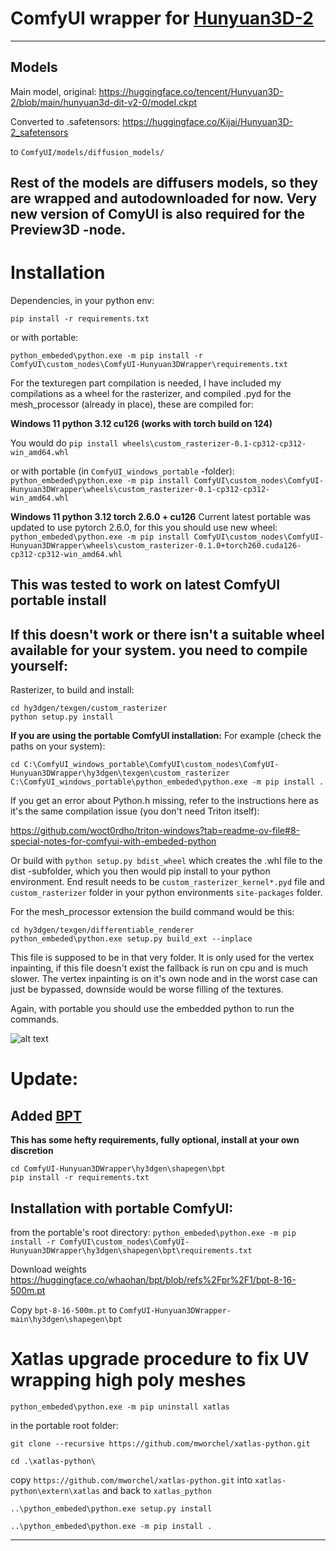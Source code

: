 
# ComfyUI wrapper for [Hunyuan3D-2](https://github.com/Tencent/Hunyuan3D-2)
---

## Models
Main model, original: https://huggingface.co/tencent/Hunyuan3D-2/blob/main/hunyuan3d-dit-v2-0/model.ckpt

Converted to .safetensors: https://huggingface.co/Kijai/Hunyuan3D-2_safetensors

to `ComfyUI/models/diffusion_models/`

Rest of the models are diffusers models, so they are wrapped and autodownloaded for now. Very new version of ComyUI is also required for the Preview3D -node.
---

# Installation
Dependencies, in your python env:

`pip install -r requirements.txt`

or with portable:

`python_embeded\python.exe -m pip install -r ComfyUI\custom_nodes\ComfyUI-Hunyuan3DWrapper\requirements.txt`


For the texturegen part compilation is needed, I have included my compilations as a wheel for the rasterizer, and compiled .pyd for the mesh_processor (already in place), these are compiled for:

**Windows 11 python 3.12 cu126 (works with torch build on 124)**

You would do `pip install wheels\custom_rasterizer-0.1-cp312-cp312-win_amd64.whl`

or with portable (in `ComfyUI_windows_portable` -folder):
`python_embeded\python.exe -m pip install ComfyUI\custom_nodes\ComfyUI-Hunyuan3DWrapper\wheels\custom_rasterizer-0.1-cp312-cp312-win_amd64.whl`

**Windows 11 python 3.12 torch 2.6.0 + cu126**
Current latest portable was updated to use pytorch 2.6.0, for this you should use new wheel:
`python_embeded\python.exe -m pip install ComfyUI\custom_nodes\ComfyUI-Hunyuan3DWrapper\wheels\custom_rasterizer-0.1.0+torch260.cuda126-cp312-cp312-win_amd64.whl`

This was tested to work on latest ComfyUI portable install
---

## If this doesn't work or there isn't a suitable wheel available for your system. you need to compile yourself:

Rasterizer, to build and install:

```
cd hy3dgen/texgen/custom_rasterizer
python setup.py install
```

**If you are using the portable ComfyUI installation:**
For example (check the paths on your system):
```
cd C:\ComfyUI_windows_portable\ComfyUI\custom_nodes\ComfyUI-Hunyuan3DWrapper\hy3dgen\texgen\custom_rasterizer
C:\ComfyUI_windows_portable\python_embeded\python.exe -m pip install .
```

If you get an error about Python.h missing, refer to the instructions here as it's the same compilation issue (you don't need Triton itself):

https://github.com/woct0rdho/triton-windows?tab=readme-ov-file#8-special-notes-for-comfyui-with-embeded-python


Or build with `python setup.py bdist_wheel` which creates the .whl file to the dist -subfolder, which you then would pip install to your python environment. 
End result needs to be `custom_rasterizer_kernel*.pyd` file and `custom_rasterizer` folder in your python environments `site-packages` folder.

For the mesh_processor extension the build command would be this:
```
cd hy3dgen/texgen/differentiable_renderer
python_embeded\python.exe setup.py build_ext --inplace
```
This file is supposed to be in that very folder. It is only used for the vertex inpainting, if this file doesn't exist the fallback is run on cpu and is much slower. The vertex inpainting is on it's own node and in the worst case can just be bypassed, downside would be worse filling of the textures.

Again, with portable you should use the embedded python to run the commands.

![alt text](example_workflows/example_workflow.png)

# Update:

## Added [BPT](https://github.com/whaohan/bpt)

**This has some hefty requirements, fully optional, install at your own discretion**
```
cd ComfyUI-Hunyuan3DWrapper\hy3dgen\shapegen\bpt
pip install -r requirements.txt
```

## Installation with portable ComfyUI:
from the portable's root directory:
`python_embeded\python.exe -m pip install -r ComfyUI\custom_nodes\ComfyUI-Hunyuan3DWrapper\hy3dgen\shapegen\bpt\requirements.txt`

Download weights <https://huggingface.co/whaohan/bpt/blob/refs%2Fpr%2F1/bpt-8-16-500m.pt>

Copy `bpt-8-16-500m.pt` to `ComfyUI-Hunyuan3DWrapper-main\hy3dgen\shapegen\bpt`

# Xatlas upgrade procedure to fix UV wrapping high poly meshes

`python_embeded\python.exe -m pip uninstall xatlas`

in the portable root folder:

`git clone --recursive https://github.com/mworchel/xatlas-python.git`

`cd .\xatlas-python\`

copy `https://github.com/mworchel/xatlas-python.git` into `xatlas-python\extern\xatlas` and back to `xatlas_python`

`..\python_embeded\python.exe setup.py install`

`..\python_embeded\python.exe -m pip install .`

---
